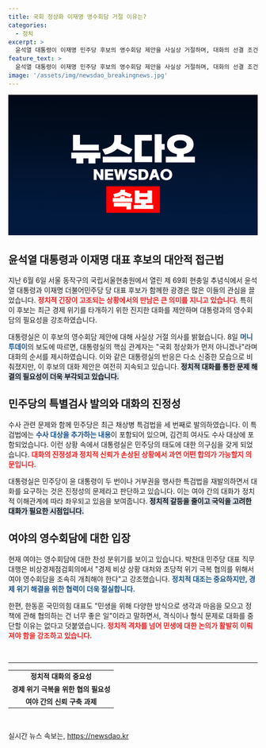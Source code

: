 ```yaml
---
title: 국회 정상화 이재명 영수회담 거절 이유는?
categories:
  - 정치
excerpt: >
  윤석열 대통령이 이재명 민주당 후보의 영수회담 제안을 사실상 거절하며, 대화의 선결 조건은 국회 정상화라는 입장을 내비쳤다. 여야는 영수회담에 찬성하는 분위기 속에서 경제 위기 극복을 위한 협의의 필요성을 강조하고 있다.
feature_text: >
  윤석열 대통령이 이재명 민주당 후보의 영수회담 제안을 사실상 거절하며, 대화의 선결 조건은 국회 정상화라는 입장을 내비쳤다. 여야는 영수회담에 찬성하는 분위기 속에서 경제 위기 극복을 위한 협의의 필요성을 강조하고 있다.
image: '/assets/img/newsdao_breakingnews.jpg'
---
```


<p><img src="/assets/img/newsdao_breakingnews.jpg" alt="ontimetimes 속보" /></p>

<h2 data-ke-size="size26">윤석열 대통령과 이재명 대표 후보의 대안적 접근법</h2>

<p data-ke-size="size16">지난 6월 6일 서울 동작구의 국립서울현충원에서 열린 제 69회 현충일 추념식에서 윤석열 대통령과 이재명 더불어민주당 당 대표 후보가 함께한 광경은 많은 이들의 관심을 끌었습니다. <b><span style="color: #ee2323;">정치적 긴장이 고조되는 상황에서의 만남은 큰 의미를 지니고 있습니다.</span></b> 특히 이 후보는 최근 경제 위기를 타개하기 위한 진지한 대화를 제안하며 대통령과의 영수회담의 필요성을 강조하였습니다.</p>

<p data-ke-size="size16">대통령실은 이 후보의 영수회담 제안에 대해 사실상 거절 의사를 밝혔습니다. 8일 <b><span style="color: #1a5490;">머니투데이</span></b>의 보도에 따르면, 대통령실의 핵심 관계자는 "국회 정상화가 먼저 아니겠나"라며 대화의 순서를 제시하였습니다. 이와 같은 대통령실의 반응은 다소 신중한 모습으로 비춰졌지만, 이 후보의 대화 제안은 여전히 지속되고 있습니다. <b><span style="background-color: #21538527;">정치적 대화를 통한 문제 해결의 필요성이 더욱 부각되고 있습니다.</span></b></p>

<h2 data-ke-size="size26">민주당의 특별검사 발의와 대화의 진정성</h2>

<p data-ke-size="size16">수사 관련 문제와 함께 민주당은 최근 채상병 특검법을 세 번째로 발의하였습니다. 이 특검법에는 <b><span style="color: #1a5490;">수사 대상을 추가하는 내용</span></b>이 포함되어 있으며, 김건희 여사도 수사 대상에 포함되었습니다. 이런 상황 속에서 대통령실은 민주당의 태도에 대한 의구심을 갖게 되었습니다. <b><span style="color: #ee2323;">대화의 진정성과 정치적 신뢰가 손상된 상황에서 과연 어떤 합의가 가능할지 의문입니다.</span></b></p>

<p data-ke-size="size16">대통령실은 민주당이 윤 대통령이 두 번이나 거부권을 행사한 특검법을 재발의하면서 대화를 요구하는 것은 진정성의 문제라고 판단하고 있습니다. 이는 여야 간의 대화가 정치적 이해관계에 따라 좌우되고 있음을 보여줍니다. <b><span style="background-color: #21538527;">정치적 갈등을 줄이고 국익을 고려한 대화가 필요한 시점입니다.</span></b></p>

<h2 data-ke-size="size26">여야의 영수회담에 대한 입장</h2>

<p data-ke-size="size16">현재 여야는 영수회담에 대한 찬성 분위기를 보이고 있습니다. 박찬대 민주당 대표 직무대행은 비상경제점검회의에서 "경제 비상 상황 대처와 초당적 위기 극복 협의를 위해서 여야 영수회담을 조속히 개최해야 한다"고 강조했습니다. <b><span style="color: #1a5490;">정치적 대조는 중요하지만, 경제 위기 해결을 위한 협력이 더욱 절실합니다.</span></b></p>

<p data-ke-size="size16">한편, 한동훈 국민의힘 대표도 "민생을 위해 다양한 방식으로 생각과 마음을 모으고 정책에 관해 협의하는 건 너무 좋은 일"이라고 말하면서, 격식이나 형식 문제로 대화를 중단할 이유는 없다고 덧붙였습니다. <b><span style="color: #ee2323;">정치적 격차를 넘어 민생에 대한 논의가 활발히 이뤄져야 함을 강조하고 있습니다.</span></b></p>

<p data-ke-size="size16">&nbsp;</p>

<hr>

<p data-ke-size="size16"></p>

<table>
    <tr>
        <td style="text-align: center; height: 17px;"><b>정치적 대화의 중요성</b></td>
    </tr>
    <tr>
        <td style="text-align: center; height: 17px;"><b>경제 위기 극복을 위한 협의 필요성</b></td>
    </tr>
    <tr>
        <td style="text-align: center; height: 17px;"><b>여야 간의 신뢰 구축 과제</b></td>
    </tr>
</table>

<p data-ke-size="size16">&nbsp;</p>
실시간 뉴스 속보는, <a href="https://newsdao.kr" rel="dofollow">https://newsdao.kr</a>


